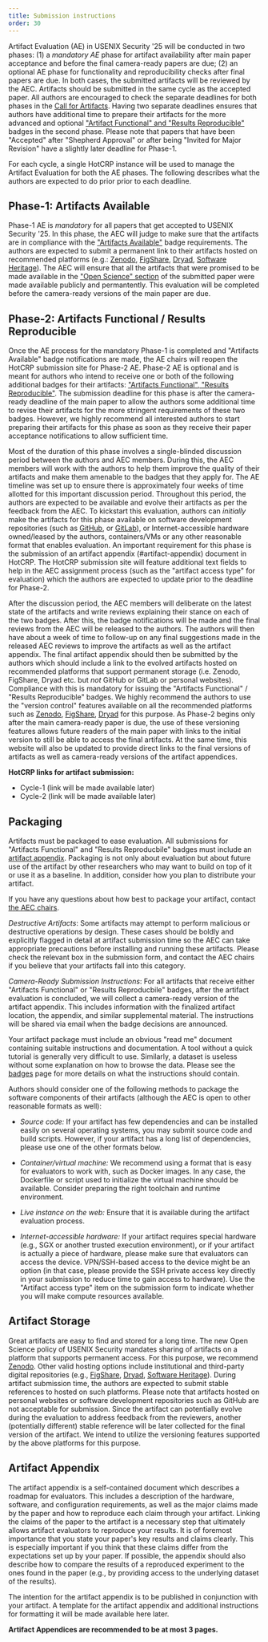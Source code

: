```yaml
---
title: Submission instructions
order: 30
---
```


Artifact Evaluation (AE) in USENIX Security '25 will be conducted in two phases: (1) a *mandatory AE* phase for artifact availability after main paper acceptance and before the final camera-ready papers are due; (2) an optional AE phase for functionality and reproducibility checks after final papers are due. In both cases, the submitted artifacts will be reviewed by the AEC. Artifacts should be submitted in the same cycle as the accepted paper. All authors are encouraged to check the separate deadlines for both phases in the [Call for Artifacts](https://www.usenix.org/conference/usenixsecurity25/call-for-artifacts). Having two separate deadlines ensures that authors have additional time to prepare their artifacts for the more advanced and optional ["Artifact Functional" and "Results Reproducible"](badges) badges in the second phase. Please note that papers that have been 
"Accepted" after "Shepherd Approval" or after being "Invited for Major Revision" have a slightly later deadline for Phase-1. 


For each cycle, a single HotCRP instance will be used to manage the Artifact Evaluation for both the AE phases. The following describes what the authors are expected to do prior prior to each deadline.

## Phase-1: Artifacts Available  

Phase-1 AE is *mandatory* for all papers that get accepted to USENIX Security '25. In this phase, the AEC will judge to make sure that the artifacts are in compliance with the ["Artifacts Available"](badge) badge requirements. The authors are expected to submit a permanent link to their artifacts hosted on recommended platforms (e.g.: [Zenodo](https://zenodo.org/), [FigShare](https://figshare.com/), [Dryad](https://datadryad.org/stash/), [Software Heritage](https://archive.softwareheritage.org/)). The AEC will ensure that all the artifacts that were promised to be made available in the ["Open Science" section](https://www.usenix.org/conference/usenixsecurity25/submission-policies-and-instructions#:~:text=of%20the%20paper%2C-,one%20additional%20page,-for%20discussing%20ethics) of the submitted paper were made available publicly and permantently. This evaluation will be completed before the camera-ready versions of the main paper are due.

## Phase-2: Artifacts Functional / Results Reproducible 

Once the AE process for the mandatory Phase-1 is completed and "Artifacts Available" badge notifications are made, the AE chairs will reopen the HotCRP submission site for Phase-2 AE. Phase-2 AE is optional and is meant for authors who intend to receive one or both of the following additional badges for their artifacts: ["Artifacts Functional", "Results Reproducible"](badges). The submission deadline for this phase is after the camera-ready deadline of the main paper to allow the authors some additional time to revise their artifacts for the more stringent requirements of these two badges. However, we highly recommend all interested authors to start preparing their artifacts for this phase as soon as they receive their paper acceptance notifications to allow sufficient time. 

Most of the duration of this phase involves a single-blinded discussion period between the authors and AEC members. During this, the AEC members will work with the authors to help them improve the quality of their artifacts and make them amenable to the badges that they apply for. The AE timeline was set up to ensure there is approximately four weeks of time allotted for this important discussion period. Throughout this period, the authors are expected to be available and evolve their artifacts as per the feedback from the AEC. To kickstart this evaluation, authors can *initially* make the artifacts for this phase available on software development repositories (such as [GitHub](https://github.com/), or [GitLab](https://about.gitlab.com/)), or Internet-accessible hardware owned/leased by the authors, containers/VMs or any other reasonable format that enables evaluation. An important requirement for this phase is the submission of an artifact appendix (#artifact-appendix) document in HotCRP. The HotCRP submission site will feature additional text fields to help in the AEC assignment process (such as the "artifact access type" for evaluation) which the authors are expected to update prior to the deadline for Phase-2.


After the discussion period, the AEC members will deliberate on the latest state of the artifacts and write reviews explaining their stance on each of the two badges. After this, the badge notifications will be made and the final reviews from the AEC will be released to the authors. The authors will then have about a week of time to follow-up on any final suggestions made in the released AEC reviews to improve the artifacts as well as the artifact appendix. The final artifact appendix should then be submitted by the authors which should include a link to the evolved artifacts hosted on recommended platforms that support permanent storage (i.e. Zenodo, FigShare, Dryad etc. but *not* GitHub or GitLab or personal websites). Compliance with this is mandatory for issuing the "Artifacts Functional" / "Results Reproducible" badges.  We highly recommend the authors to use the "version control" features available on all the recommended platforms such as [Zenodo](https://help.zenodo.org/docs/deposit/manage-versions/), [FigShare](https://help.figshare.com/article/can-i-edit-or-delete-my-research-after-it-has-been-made-public), [Dryad](https://blog.datadryad.org/2024/07/09/for-authors-keep-your-data-current-with-dryads-data-versioning-feature/) for this purpose. As Phase-2 begins only after the main camera-ready paper is due, the use of these versioning features allows future readers of the main paper with links to the initial version to still be able to access the final artifacts. At the same time, this website will also be updated to provide direct links to the final versions of artifacts as well as camera-ready versions of the artifact appendices.

**HotCRP links for artifact submission:**

* Cycle-1 (link will be made available later)
* Cycle-2 (link will be made available later)


## Packaging

Artifacts must be packaged to ease evaluation. All submissions for "Artifacts Functional" and "Results Reproducbile" badges must include an [artifact
appendix](#artifact-appendix). Packaging is not only about evaluation but about
future use of the artifact by other researchers who may want to build on top of
it or use it as a baseline. In addition, consider how you plan to distribute
your artifact.

If you have any questions about how best to package your artifact, contact [the
AEC chairs](mailto:sec25aec@usenix.org).

*Destructive Artifacts*: Some artifacts may attempt to perform malicious or
destructive operations by design. These cases should be boldly and explicitly
flagged in detail at artifact submission time so the AEC can take appropriate
precautions before installing and running these artifacts. Please check the
relevant box in the submission form, and contact the
AEC chairs if you believe that your artifacts fall into this category.

*Camera-Ready Submission Instructions*: For all artifacts that receive either "Artifacts Functional" or "Results Reproducbile" badges, after the artifact evaluation is concluded,
we will collect a camera-ready version of the artifact appendix.  This includes information with the finalized artifact location, the appendix,
and similar supplemental material. The instructions will be shared via email
when the badge decisions are announced.

Your artifact package must include an obvious "read me" document containing
suitable instructions and documentation. A tool without a quick tutorial is
generally very difficult to use. Similarly, a dataset is useless without some
explanation on how to browse the data. Please see the [badges](badges) page for
more details on what the instructions should contain.

Authors should consider one of the following methods to package the software
components of their artifacts (although the AEC is open to other reasonable
formats as well):

- *Source code:* If your artifact has few dependencies and can be installed
  easily on several operating systems, you may submit source code and build
  scripts. However, if your artifact has a long list of dependencies, please use
  one of the other formats below.

- *Container/virtual machine:* We recommend using a format that is easy for
  evaluators to work with, such as Docker images. In any case, the Dockerfile or
  script used to initialize the virtual machine should be available. Consider
  preparing the right toolchain and runtime environment.

- *Live instance on the web:* Ensure that it is available during the artifact
  evaluation process.

- *Internet-accessible hardware:* If your artifact requires special hardware
  (e.g., SGX or another trusted execution environment), or if your artifact is
  actually a piece of hardware, please make sure that evaluators can access the
  device. VPN/SSH-based access to the device might be an option (in that case,
  please provide the SSH private access key directly in your submission to
  reduce time to gain access to hardware).
  Use the "Artifact access type" item on the submission form to indicate whether you will make compute resources available.

## Artifact Storage

Great artifacts are easy to find and stored for a long time. The new Open Science policy of USENIX Security mandates sharing of artifacts on a platform that supports permanent access. For this purpose, we recommend
[Zenodo](https://zenodo.org/). Other valid hosting options include institutional and third-party
digital repositories (e.g., [FigShare](https://figshare.com/), [Dryad](https://datadryad.org/stash/),
[Software Heritage](https://archive.softwareheritage.org/)). During artifact submission time, the authors are expected to submit stable references to hosted on such platforms. Please note that artifacts hosted on personal websites or software development repositories such as GitHub are not acceptable for submission.  Since the artifact can potentially evolve during
the evaluation to address feedback from the reviewers, another (potentially
different) stable reference will be later collected for the final version of the
artifact. We intend to utilize the versioning features supported by the above platforms for this purpose. 

## Artifact Appendix

The artifact appendix is a self-contained document which describes a roadmap for
evaluators. This includes a description of the hardware, software, and
configuration requirements, as well as the major claims made by the paper and
how to reproduce each claim through your artifact. Linking the claims of the
paper to the artifact is a necessary step that ultimately allows artifact
evaluators to reproduce your results. It is of foremost importance that you
state your paper's key results and claims clearly. This is especially important
if you think that these claims differ from the expectations set up by your
paper. If possible, the appendix should also describe how to compare the results
of a reproduced experiment to the ones found in the paper (e.g., by providing
access to the underlying dataset of the results).

The intention for the artifact appendix is to be published in conjunction with
your artifact. A template for the artifact appendix and additional instructions for formatting it will be made available here later.

**Artifact Appendices are recommended to be at most 3 pages.**
